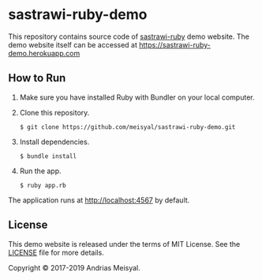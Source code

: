 # sastrawi-ruby-demo

This repository contains source code of [sastrawi-ruby][sastrawi-ruby] demo
website. The demo website itself can be accessed at
<https://sastrawi-ruby-demo.herokuapp.com>

## How to Run

1. Make sure you have installed Ruby with Bundler on your local computer.
2. Clone this repository.

   `$ git clone https://github.com/meisyal/sastrawi-ruby-demo.git`

3. Install dependencies.

   `$ bundle install`

4. Run the app.

   `$ ruby app.rb`

The application runs at <http://localhost:4567> by default.

## License

This demo website is released under the terms of MIT License. See the
[LICENSE][license] file for more details.

Copyright &copy; 2017-2019 Andrias Meisyal.

[sastrawi-ruby]: https://github.com/meisyal/sastrawi-ruby
[license]: https://github.com/meisyal/sastrawi-ruby-demo/blob/master/LICENSE.txt

